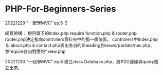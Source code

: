 # PHP-For-Beginners-Series
20221229 "一起學MVC" ep.5-3 
 
網頁架構：
根目錄下的index.php require function.php & router.php
router.php決定指向controllers資料夾中的那一個位置。
controllers中index.php ＆ about.php & contact.php丟出各自的$heading到views/partials/nav.php，並require各自對應的*.view.php

20221230 "一起學MVC" ep.8
建立clsss Database.php，將PDO連線與query獨立出來。
